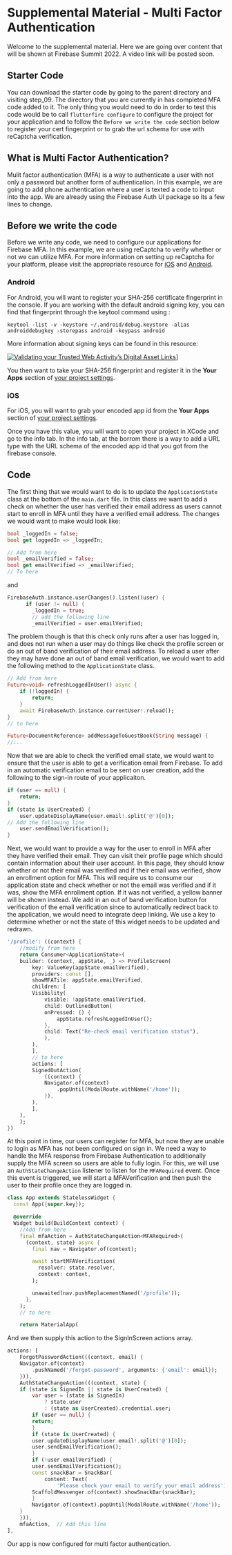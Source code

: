# Supplemental Material - Multi Factor Authentication

Welcome to the supplemental material. Here we are going over content that will be shown at Firebase Summit 2022. A video link will be posted soon.

## Starter Code
You can download the starter code by going to the parent directory and visiting step_09. The directory that you are currently in has completed MFA code added to it. The only thing you would need to do in order to test this code would be to call `flutterfire configure` to configure the project for your application and to follow the `Before we write the code` section below to register your cert fingerprint or to grab the url schema for use with reCaptcha verification.

## What is Multi Factor Authentication?
Mulit factor authentication (MFA) is a way to authenticate a user with not only a password but another form of authentication. In this example, we are going to add phone authentication where a user is texted a code to input into the app. We are already using the Firebase Auth UI package so its a few lines to change.

## Before we write the code

Before we write any code, we need to configure our applications for Firebase MFA. In this example, we are using reCaptcha to verify whether or not we can utilize MFA. For more information on setting up reCaptcha for your platform, please visit the appropriate resource for [iOS](https://firebase.google.com/docs/auth/ios/multi-factor) and [Android](https://firebase.google.com/docs/auth/android/multi-factor#before_you_begin).

### Android

For Android, you will want to register your SHA-256 certificate fingerprint in the console. If you are working with the default android signing key, you can find that fingerprint through the keytool command using :

```shell
keytool -list -v -keystore ~/.android/debug.keystore -alias androiddebugkey -storepass android -keypass android
```

More information about signing keys can be found in this resource:

[![Validating your Trusted Web Activity’s Digital Asset Links](https://img.youtube.com/vi/3bAQPnxLd4c/sddefault.jpg)](https://youtu.be/3bAQPnxLd4c?t=101)]

You then want to take your SHA-256 fingerprint and register it in the **Your Apps** section of [your project settings](https://firebase.corp.google.com/project/_/settings/general).

### iOS

For iOS, you will want to grab your encoded app id from the **Your Apps** section of [your project settings](https://firebase.corp.google.com/project/_/settings/general).

Once you have this value, you will want to open your project in XCode and go to the info tab. In the info tab, at the borrom there is a way to add a URL type with the URL schema of the encoded app id that you got from the firebase console.

## Code

The first thing that we would want to do is to update the `ApplicationState` class at the bottom of the `main.dart` file. In this class we want to add a check on whether the user has verified their email address as users cannot start to enroll in MFA until they have a verified email address. The changes we would want to make would look like:

```dart
bool _loggedIn = false;
bool get loggedIn => _loggedIn;

// Add from here  
bool _emailVerified = false;
bool get emailVerified => _emailVerified;
// To here
```

and

```dart
FirebaseAuth.instance.userChanges().listen((user) {
      if (user != null) {
        _loggedIn = true;
        // add the following line
        _emailVerified = user.emailVerified;
```

The problem though is that this check only runs after a user has logged in, and does not run when a user may do things like check the profile screen or do an out of band verification of their email address. To reload a user after they may have done an out of band email verification, we would want to add the following method to the `ApplicationState` class.

```dart
// Add from here
Future<void> refreshLoggedInUser() async {
    if (!loggedIn) {
        return;
    }
    await FirebaseAuth.instance.currentUser!.reload();
}
// to here

Future<DocumentReference> addMessageToGuestBook(String message) {
//...
```

Now that we are able to check the verified email state, we would want to ensure that the user is able to get a verification email from Firebase. To add in an automatic verification email to be sent on user creation, add the following to the sign-in route of your applicaiton.

```dart
if (user == null) {
    return;
}
if (state is UserCreated) {
    user.updateDisplayName(user.email!.split('@')[0]);
// Add the following line
    user.sendEmailVerification();
}
```

Next, we would want to provide a way for the user to enroll in MFA after they have verified their email. They can visit their profile page which should contain information about their user account. In this page, they should know whether or not their email was verified and if their email was verified, show an enrollment option for MFA. This will require us to consume our application state and check whether or not the email was verified and if it was, show the MFA enrollment option. If it was not verified, a yellow banner will be shown instead. We add in an out of band verification button for verification of the email verification since to automatically redirect back to the application, we would need to integrate deep linking. We use a key to determine whether or not the state of this widget needs to be updated and redrawn.

```dart
'/profile': ((context) {
    //modify from here
    return Consumer<ApplicationState>(
    builder: (context, appState, _) => ProfileScreen(
        key: ValueKey(appState.emailVerified),
        providers: const [],
        showMFATile: appState.emailVerified,
        children: [
        Visibility(
            visible: !appState.emailVerified,
            child: OutlinedButton(
            onPressed: () {
                appState.refreshLoggedInUser();
            },
            child: Text("Re-check email verification status"),
            ),
        ),
        ],
        // to here
        actions: [
        SignedOutAction(
            ((context) {
            Navigator.of(context)
                .popUntil(ModalRoute.withName('/home'));
            }),
        ),
        ],
    ),
    );
})
```

At this point in time, our users can register for MFA, but now they are unable to login as MFA has not been configured on sign in. We need a way to handle the MFA response from Firebase Authentication to additionally supply the MFA screen so users are able to fully login. For this, we will use an `AuthStateChangeAction` listener to listen for the `MFARequired` event. Once this event is triggered, we will start a MFAVerification and then push the user to their profile once they are logged in.

```dart
class App extends StatelessWidget {
  const App({super.key});

  @override
  Widget build(BuildContext context) {
    //Add from here
    final mfaAction = AuthStateChangeAction<MFARequired>(
      (context, state) async {
        final nav = Navigator.of(context);

        await startMFAVerification(
          resolver: state.resolver,
          context: context,
        );

        unawaited(nav.pushReplacementNamed('/profile'));
      },
    );
    // to here

    return MaterialApp(
```

And we then supply this action to the SignInScreen actions array.

```dart
actions: [
    ForgotPasswordAction(((context, email) {
    Navigator.of(context)
        .pushNamed('/forgot-password', arguments: {'email': email});
    })),
    AuthStateChangeAction(((context, state) {
    if (state is SignedIn || state is UserCreated) {
        var user = (state is SignedIn)
            ? state.user
            : (state as UserCreated).credential.user;
        if (user == null) {
        return;
        }
        if (state is UserCreated) {
        user.updateDisplayName(user.email!.split('@')[0]);
        user.sendEmailVerification();
        }
        if (!user.emailVerified) {
        user.sendEmailVerification();
        const snackBar = SnackBar(
            content: Text(
                'Please check your email to verify your email address'));
        ScaffoldMessenger.of(context).showSnackBar(snackBar);
        }
        Navigator.of(context).popUntil(ModalRoute.withName('/home'));
    }
    })),
    mfaAction,  // Add this line
],
```

Our app is now configured for multi factor authentication.